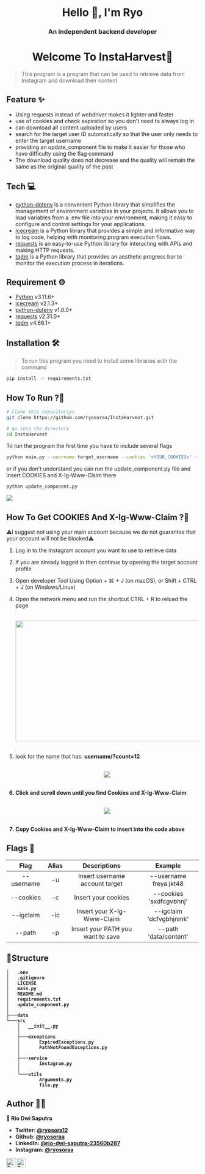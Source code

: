 <h1 align="center" >Hello 👋, I'm Ryo</h1>
<h3 align="center" >An independent backend developer</h3>

<h1 align="center" >Welcome To InstaHarvest🍁</h1>

> This program is a program that can be used to retrieve data from Instagram and download their content

## Feature ✨

- Using requests instead of webdriver makes it lighter and faster
- use of cookies and check expiration so you don't need to always log in
- can download all content uploaded by users
- search for the target user ID automatically so that the user only needs to enter the target username
- providing an update_component file to make it easier for those who have difficulty using the flag command
- The download quality does not decrease and the quality will remain the same as the original quality of the post

## Tech 💻

- [python-dotenv](https://pypi.org/project/python-dotenv/) is a convenient Python library that simplifies the management of environment variables in your projects. It allows you to load variables from a .env file into your environment, making it easy to configure and control settings for your applications.
- [icecream](https://github.com/gruns/icecream) is a Python library that provides a simple and informative way to log code, helping with monitoring program execution flows.
- [requests](https://requests.readthedocs.io/) is an easy-to-use Python library for interacting with APIs and making HTTP requests.
- [tqdm](https://tqdm.github.io/) is a Python library that provides an aesthetic progress bar to monitor the execution process in iterations.

## Requirement ⚙️

- [Python](https://www.python.org/) v3.11.6+
- [icecream](https://github.com/gruns/icecream) v2.1.3+
- [python-dotenv](https://pypi.org/project/python-dotenv/) v1.0.0+
- [requests](https://requests.readthedocs.io/) v2.31.0+
- [tqdm](https://tqdm.github.io/) v4.66.1+

## Installation 🛠️

> To run this program you need to install some libraries with the command

```sh
pip install -r requirements.txt
```

## How To Run ?🤔

```bash
# Clone this repositories
git clone https://github.com/ryosoraa/InstaHarvest.git

# go into the directory
cd InstaHarvest

```

To run the program the first time you have to include several flags

```bash
python main.py --username target_username --cookies '<YOUR_COOKIES>' --igclaim '<YOUR-X-Ig-Www-Claim>' --path
```

or if you don't understand you can run the update_component.py file
and insert COOKIES and X-Ig-Www-Claim there

```bash
python update_component.py
```

![](https://raw.githubusercontent.com/ryosoraa/ryosoraa/main/images/Screenshot%202024-01-07%20173442.png)

## How To Get COOKIES And X-Ig-Www-Claim ?🍪

⚠️I suggest not using your main account because we do not guarantee that your account will not be blocked⚠️

1. Log in to the Instagram account you want to use to retrieve data
2. If you are already logged in then continue by opening the target account profile
3. Open developer Tool Using Option + ⌘ + J (on macOS), or Shift + CTRL + J (on Windows/Linux)
4. Open the network menu and run the shortcut CTRL + R to reload the page

   <br>
   <div style="text-align: center;">
     <img src="https://raw.githubusercontent.com/ryosoraa/ryosoraa/main/images/Screenshot%202024-01-07%20175904.png", width="600" height="315 "> 
   </div>
   <br>

5. look for the name that has: <b>username/?count=12<b>

   <br>
   <div style="text-align: center;">
     <img src="https://raw.githubusercontent.com/ryosoraa/ryosoraa/main/images/Screenshot%202024-01-07%20180050.png"> 
   </div>
   <br>

6. Click and scroll down until you find Cookies and X-Ig-Www-Claim

   <br>
   <div style="text-align: center;">
     <img src="https://github.com/ryosoraa/ryosoraa/blob/main/images/Screenshot%202024-01-07%20180200.png?raw=true"> 
   </div>
   <br>

7. Copy Cookies and X-Ig-Www-Claim to insert into the code above

## Flags 🚩

|    Flag    | Alias |           Descriptions            |         Example         |
| :--------: | :---: | :-------------------------------: | :---------------------: |
| --username |  -u   |  Insert username account target   | --username freya.jkt48  |
| --cookies  |  -c   |        Insert your cookies        | --cookies 'sxdfcgvbhnj' |
| --igclaim  |  -ic  |    Insert your X-Ig-Www-Claim     | --igclaim 'dcfvgbhjnmk' |
|   --path   |  -p   | Insert your PATH you want to save |  --path 'data/content'  |

## 🚀Structure

```
│   .env
│   .gitignore
│   LICENSE
│   main.py
│   README.md
│   requirements.txt
│   update_component.py
│
├───data
└───src
    │   __init__.py
    │
    ├───exceptions
    │       ExpiredExceptions.py
    │       PathNotFoundExceptions.py
    │
    ├───service
    │       instagram.py
    │
    └───utils
            Arguments.py
            file.py
```

## Author 🧑‍💻

👤 **Rio Dwi Saputra**

- Twitter: [@ryosora12](https://twitter.com/ryosora12)
- Github: [@ryosoraa](https://github.com/ryosoraa)
- LinkedIn: [@rio-dwi-saputra-23560b287](https://www.linkedin.com/in/rio-dwi-saputra-23560b287/)
- Instagram: [@ryosoraa](https://www.instagram.com/ryosoraaa/)

<a href="https://www.linkedin.com/in/ryosora/">
  <img align="left" alt="Ryo's LinkedIn" width="24px" src="https://cdn.jsdelivr.net/npm/simple-icons@v3/icons/linkedin.svg" />
</a>
<a href="https://www.instagram.com/ryosoraaa/">
  <img align="left" alt="Ryo's Instagram" width="24px" src="https://cdn.jsdelivr.net/npm/simple-icons@v3/icons/instagram.svg" /> 
</a>
